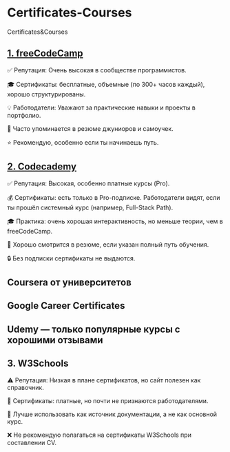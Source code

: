 # Certificates-Courses
Certificates&amp;Courses
## [1. freeCodeCamp](https://www.codecademy.com/)

✅ Репутация: Очень высокая в сообществе программистов.

🎓 Сертификаты: бесплатные, объемные (по 300+ часов каждый), хорошо структурированы.

💡 Работодатели: Уважают за практические навыки и проекты в портфолио.

📌 Часто упоминается в резюме джуниоров и самоучек.

⭐ Рекомендую, особенно если ты начинаешь путь.

## [2. Codecademy](https://www.codecademy.com/learn)
✅ Репутация: Высокая, особенно платные курсы (Pro).

💰 Сертификаты: есть только в Pro-подписке. Работодатели видят, если ты прошёл системный курс (например, Full-Stack Path).

🎓 Практика: очень хорошая интерактивность, но меньше теории, чем в freeCodeCamp.

📌 Хорошо смотрится в резюме, если указан полный путь обучения.

🔒 Без подписки сертификаты не выдаются.
## Coursera от университетов

## Google Career Certificates

## Udemy — только популярные курсы с хорошими отзывами

## 3. W3Schools
⚠️ Репутация: Низкая в плане сертификатов, но сайт полезен как справочник.

💸 Сертификаты: платные, но почти не признаются работодателями.

📘 Лучше использовать как источник документации, а не как основной курс.

❌ Не рекомендую полагаться на сертификаты W3Schools при составлении CV.


